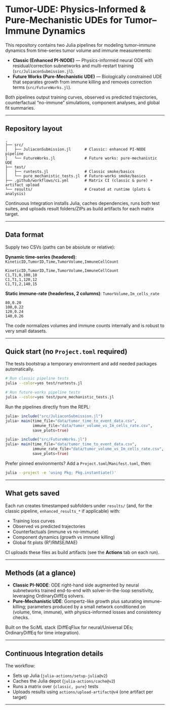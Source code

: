 # Tumor-UDE: Physics-Informed & Pure-Mechanistic UDEs for Tumor–Immune Dynamics

This repository contains two Julia pipelines for modeling tumor–immune dynamics from time-series tumor volume and immune measurements:

- **Classic (Enhanced PI-NODE)** — Physics-informed neural ODE with residual/correction subnetworks and multi-restart training (`src/JuliaconSubmission.jl`).
- **Future Works (Pure-Mechanistic UDE)** — Biologically constrained UDE that separates growth from immune killing and removes correction terms (`src/FutureWorks.jl`).

Both pipelines output training curves, observed vs predicted trajectories, counterfactual “no-immune” simulations, component analyses, and global fit summaries.

---

## Repository layout

```
.
├── src/
│   ├── JuliaconSubmission.jl      # Classic: enhanced PI-NODE pipeline
│   └── FutureWorks.jl             # Future works: pure-mechanistic UDE
├── test/
│   ├── runtests.jl                # Classic smoke/basics
│   └── pure_mechanistic_tests.jl  # Future-works smoke/basics
├── .github/workflows/ci.yml       # Matrix CI (classic & pure) + artifact upload
└── results/                       # Created at runtime (plots & analysis)
```

Continuous Integration installs Julia, caches dependencies, runs both test suites, and uploads result folders/ZIPs as build artifacts for each matrix target.

---

## Data format

Supply two CSVs (paths can be absolute or relative):

**Dynamic time-series (headered)**: `KineticID,TumorID,Time,TumorVolume,ImmuneCellCount`
```csv
KineticID,TumorID,Time,TumorVolume,ImmuneCellCount
C1,T1,0,100,10
C1,T1,1,120,12
C1,T1,2,140,15
```

**Static immune-rate (headerless, 2 columns)**: `TumorVolume,Im_cells_rate`
```
80,0.20
100,0.22
120,0.24
140,0.26
```

The code normalizes volumes and immune counts internally and is robust to very small datasets.

---

## Quick start (no `Project.toml` required)

The tests bootstrap a temporary environment and add needed packages automatically.

```bash
# Run classic pipeline tests
julia --color=yes test/runtests.jl

# Run future-works pipeline tests
julia --color=yes test/pure_mechanistic_tests.jl
```

Run the pipelines directly from the REPL:

```julia
julia> include("src/JuliaconSubmission.jl")
julia> main(time_file="data/tumor_time_to_event_data.csv",
            immune_file="data/tumor_volume_vs_Im_cells_rate.csv",
            save_plots=true)

julia> include("src/FutureWorks.jl")
julia> main(time_file="data/tumor_time_to_event_data.csv",
            immune_rate_file="data/tumor_volume_vs_Im_cells_rate.csv",
            save_plots=true)
```

Prefer pinned environments? Add a `Project.toml`/`Manifest.toml`, then:

```bash
julia --project -e 'using Pkg; Pkg.instantiate()'
```

---

## What gets saved

Each run creates timestamped subfolders under `results/` (and, for the classic pipeline, `enhanced_results_*` if applicable) with:

- Training loss curves  
- Observed vs predicted trajectories  
- Counterfactuals (immune vs no-immune)  
- Component dynamics (growth vs immune killing)  
- Global fit plots (R²/RMSE/MAE)

CI uploads these files as build artifacts (see the **Actions** tab on each run).

---

## Methods (at a glance)

- **Classic PI-NODE**: ODE right-hand side augmented by neural subnetworks trained end-to-end with solver-in-the-loop sensitivity, leveraging OrdinaryDiffEq solvers.  
- **Pure-Mechanistic UDE**: Gompertz-like growth plus saturating immune-killing; parameters produced by a small network conditioned on (volume, time, immune), with physics-informed losses and consistency checks.

Built on the SciML stack (DiffEqFlux for neural/Universal DEs; OrdinaryDiffEq for time integration).

---

## Continuous Integration details

The workflow:

- Sets up Julia (`julia-actions/setup-julia@v2`)  
- Caches the Julia depot (`julia-actions/cache@v2`)  
- Runs a matrix over `{classic, pure}` tests  
- Uploads results using `actions/upload-artifact@v4` (one artifact per target)

---



